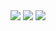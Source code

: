 <img src="https://github.com/musauyumaz/CSharp/blob/main/Gen%C3%A7ay%20Y%C4%B1ld%C4%B1z/A%E2%80%99dan%20Z%E2%80%99ye%20Temel%20C%23%2010%20Programlama%20E%C4%9Fitimi/32)%20BreakPoint%20Nedir%20ve%20Nas%C4%B1l%20Yap%C4%B1l%C4%B1r/gorsel1-3.jpg" width="auto">
<img src="https://github.com/musauyumaz/CSharp/blob/main/Gen%C3%A7ay%20Y%C4%B1ld%C4%B1z/A%E2%80%99dan%20Z%E2%80%99ye%20Temel%20C%23%2010%20Programlama%20E%C4%9Fitimi/32)%20BreakPoint%20Nedir%20ve%20Nas%C4%B1l%20Yap%C4%B1l%C4%B1r/gorsel2-1.jpg" width="auto">
<img src="https://github.com/musauyumaz/CSharp/blob/main/Gen%C3%A7ay%20Y%C4%B1ld%C4%B1z/A%E2%80%99dan%20Z%E2%80%99ye%20Temel%20C%23%2010%20Programlama%20E%C4%9Fitimi/32)%20BreakPoint%20Nedir%20ve%20Nas%C4%B1l%20Yap%C4%B1l%C4%B1r/gorsel3-1.jpg" width="auto">
